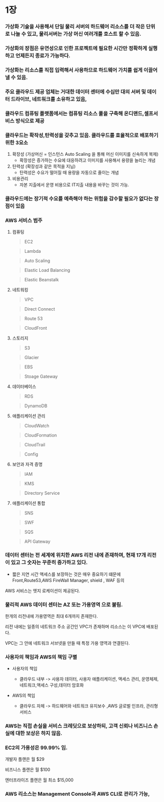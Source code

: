 #  1장 



### 가상화 기술을 사용해서 단일 물리 서버의 하드웨어 리소스를 더 작은 단위로 나눌 수 있고,  물리서버는 가상 머신 여러개를 호스트 할 수 있음.



### 가상화의 장점은 유연성으로 인한 프로젝트에 필요한 시간만 정확하게 실행하고 언제든지 종료가 가능하다.

### 가상화는 리소스를 직접 입력해서 사용하므로 하드웨어 가치를 쉽게 이끌어 낼 수 있음.



### 주요 클라우드 제공 업체는 거대한 데이터 센터에 수십만 대의 서버 및 데이터 드라이브, 네트워크를 소유하고 있음, 



### 클라우드 컴퓨팅 플랫폼에서는 컴퓨팅 리소스 풀을 구축해 온디맨드,셀프서비스 방식으로 제공



### 클라우드는 확작성,탄력성을 갖추고 있음. 클라우드를 효율적으로 배포하기 위한 3요소

1. 확장성  (가상머신 = 인스턴스 Auto Scaling 을 통해 머신 이미지를 신속하게 복제)
   - 확장성은 증가하는 수요에 대응하려고 이미지를 사용해서 용량을 늘리는 개념
2. 탄력성 (확장성과 같은 목적을 지님)
   - 탄력성은 수요가 떨어질 때 용량을 자동으로 줄이는 개념
3. 비용관리
   - 자본 지출에서 운영 비용으로 IT지출 내용을 바꾸는 것이 가능.



### 클라우드에는 장기적 수요를 예측해야 하는 위험을 감수할 필요가 없다는 장점이 있음



### AWS 서비스 범주

1. 컴퓨팅

   > EC2

   > Lambda

   > Auto Scaling

   > Elastic Load Balancing

   > Elastic Beanstalk

   

2. 네트워킹

   > VPC

   > Direct Connect

   > Route 53

   > CloudFront

3. 스토리지

   > S3

   > Glacier

   > EBS

   > Stoage Gateway

4. 데이터베이스

   > RDS

   > DynamoDB

5. 애플리케이션 관리

   > CloudWatch

   > CloudFormation

   > CloudTrail

   > Config

6. 보안과 자격 증명

   > IAM

   > KMS

   > Directory Service

7. 애플리케이션 통합

   > SNS

   > SWF

   > SQS

   > API Gateway



### 데이터 센터는 전 세계에 위치한 AWS 리전 내에 존재하며, 현재 17개 리전이 있고 그 숫자는 꾸준히 증가하고 있다. 

- 짧은 지연 시간 액세스를 보장하는 것은 매우 중요하기 떄문에 Front,Route53,AWS FireWall Manager, shield , WAF 등의

AWS 서비스는 엣지 로케이션이 제공된다. 



### 물리적  AWS 데이터 센터는 AZ 또는 가용영역 으로 불림.

한개의 리전내에 가용영역은 최대 6개까지 존재한다.

리전 내에는 일종의 네트워크 주소 공간인 VPC가 존재하며 리소스는 이 VPC에 배포된다.

VPC는 그 안에 네트워크 서브넷을 만들 때 특정 가용 영역과 연결된다.





### 사용자의 책임과 AWS의 책임 구별

- 사용자의 책임
  - 클라우드 내부 -> 사용자 데이터, 사용자 애플리케이션, 액세스 관리, 운영체제, 네트워크,액세스 구성,데이터 암호화

- AWS의 책임
  - 클라우드 자체 -> 하드웨어와 네트워크 유지보수 ,AWS 글로벌 인프라, 관리형 서비스 



### AWS는 직접 손실을 서비스 크레딧으로 보상하되, 고객 신뢰나 비즈니스 손실에 대한 보상은 하지 않음.



### EC2의 가용성은 99.99% 임.



개발자 플랜은 월 $29

비즈니스 플랜은 월 $100

엔터프라이즈 플랜은 월 최소 $15,000



### AWS 리소스는 Management Console과 AWS CLI로 관리가 가능, 